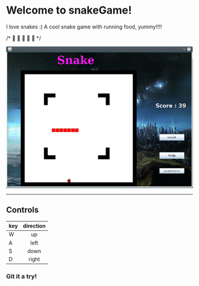 Welcome to snakeGame!
===================
I love snakes :)
A cool snake game with running food, yummy!!!!

/* 🐍 🐍 🐍 🐍 🐍 */

![alt text](https://github.com/srbcheema1/snakeGame/raw/master/src/images/picture1.png)

----------

## Controls
 
| key        | direction           |  
| ------------- |:-------------:|  
| W     | up| 
| A     | left      | 
| S | down    |   
| D | right |   
 

### Git it a try! 

